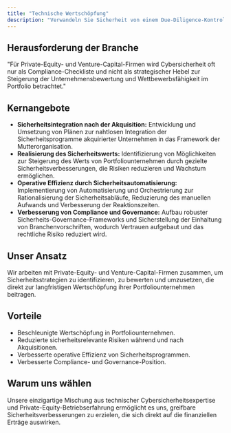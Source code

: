 ```yaml
---
title: "Technische Wertschöpfung"
description: "Verwandeln Sie Sicherheit von einem Due-Diligence-Kontrollkästchen in einen strategischen Wertbeschleuniger für Ihr Portfolio."
---
```

## Herausforderung der Branche
"Für Private-Equity- und Venture-Capital-Firmen wird Cybersicherheit oft nur als Compliance-Checkliste und nicht als strategischer Hebel zur Steigerung der Unternehmensbewertung und Wettbewerbsfähigkeit im Portfolio betrachtet."

## Kernangebote

*   **Sicherheitsintegration nach der Akquisition:** Entwicklung und Umsetzung von Plänen zur nahtlosen Integration der Sicherheitsprogramme akquirierter Unternehmen in das Framework der Mutterorganisation.
*   **Realisierung des Sicherheitswerts:** Identifizierung von Möglichkeiten zur Steigerung des Werts von Portfoliounternehmen durch gezielte Sicherheitsverbesserungen, die Risiken reduzieren und Wachstum ermöglichen.
*   **Operative Effizienz durch Sicherheitsautomatisierung:** Implementierung von Automatisierung und Orchestrierung zur Rationalisierung der Sicherheitsabläufe, Reduzierung des manuellen Aufwands und Verbesserung der Reaktionszeiten.
*   **Verbesserung von Compliance und Governance:** Aufbau robuster Sicherheits-Governance-Frameworks und Sicherstellung der Einhaltung von Branchenvorschriften, wodurch Vertrauen aufgebaut und das rechtliche Risiko reduziert wird.

## Unser Ansatz
Wir arbeiten mit Private-Equity- und Venture-Capital-Firmen zusammen, um Sicherheitsstrategien zu identifizieren, zu bewerten und umzusetzen, die direkt zur langfristigen Wertschöpfung ihrer Portfoliounternehmen beitragen.

## Vorteile
*   Beschleunigte Wertschöpfung in Portfoliounternehmen.
*   Reduzierte sicherheitsrelevante Risiken während und nach Akquisitionen.
*   Verbesserte operative Effizienz von Sicherheitsprogrammen.
*   Verbesserte Compliance- und Governance-Position.

## Warum uns wählen
Unsere einzigartige Mischung aus technischer Cybersicherheitsexpertise und Private-Equity-Betriebserfahrung ermöglicht es uns, greifbare Sicherheitsverbesserungen zu erzielen, die sich direkt auf die finanziellen Erträge auswirken.